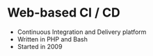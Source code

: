 # Web-based CI / CD

* Continuous Integration and Delivery platform
* Written in PHP and Bash
* Started in 2009
